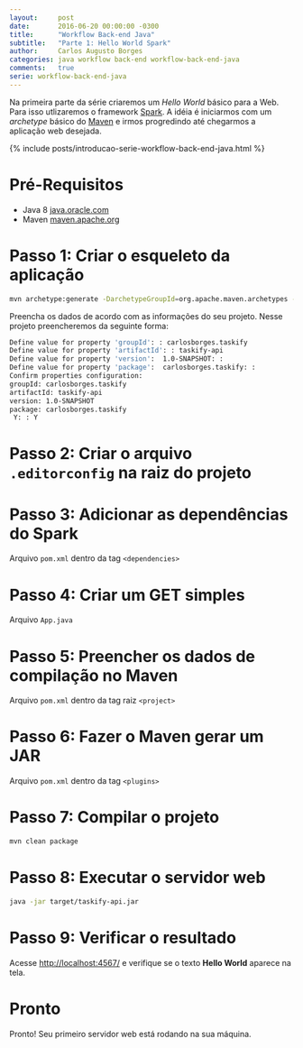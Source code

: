 ```yaml
---
layout:     post
date:       2016-06-20 00:00:00 -0300
title:      "Workflow Back-end Java"
subtitle:   "Parte 1: Hello World Spark"
author:     Carlos Augusto Borges
categories: java workflow back-end workflow-back-end-java
comments:   true
serie: workflow-back-end-java
---
```


Na primeira parte da série criaremos um *Hello World* básico para a Web. Para isso utlizaremos o framework [Spark][spark-java]. A idéia é iniciarmos com um *archetype* básico do [Maven][maven] e irmos progredindo até chegarmos a aplicação web desejada.

{% include posts/introducao-serie-workflow-back-end-java.html %}

# Pré-Requisitos

* Java 8 [java.oracle.com][java]
* Maven [maven.apache.org][maven]

# Passo 1: Criar o esqueleto da aplicação

```bash
mvn archetype:generate -DarchetypeGroupId=org.apache.maven.archetypes -DarchetypeArtifactId=maven-archetype-quickstart
```



Preencha os dados de acordo com as informações do seu projeto. Nesse projeto preencheremos da seguinte forma:

```bash
Define value for property 'groupId': : carlosborges.taskify
Define value for property 'artifactId': : taskify-api    
Define value for property 'version':  1.0-SNAPSHOT: :
Define value for property 'package':  carlosborges.taskify: :
Confirm properties configuration:
groupId: carlosborges.taskify
artifactId: taskify-api
version: 1.0-SNAPSHOT
package: carlosborges.taskify
 Y: : Y
```

# Passo 2: Criar o arquivo `.editorconfig` na raiz do projeto

<!-- more -->
<code
    data-gist-id="b1014ede537693c09d4d2215221433a2"
    data-gist-file=".editorconfig"></code>

# Passo 3: Adicionar as dependências do Spark

Arquivo `pom.xml` dentro da tag `<dependencies>`

<code
    data-gist-id="b1014ede537693c09d4d2215221433a2"
    data-gist-file="pom.xml"
    data-gist-line="24-33"></code>
<!--data-gist-highlight-line="24-33"-->

# Passo 4: Criar um GET simples

Arquivo `App.java`

<code
    data-gist-id="b1014ede537693c09d4d2215221433a2"
    data-gist-file="App.java"></code>

# Passo 5: Preencher os dados de compilação no Maven

Arquivo `pom.xml` dentro da tag raiz `<project>`

<code
    data-gist-id="b1014ede537693c09d4d2215221433a2"
    data-gist-file="pom.xml"
    data-gist-line="36-46,70-71"></code>


# Passo 6: Fazer o Maven gerar um JAR

Arquivo `pom.xml` dentro da tag `<plugins>`

<code
    data-gist-id="b1014ede537693c09d4d2215221433a2"
    data-gist-file="pom.xml"
    data-gist-line="47-69"></code>

# Passo 7: Compilar o projeto

```bash
mvn clean package
```

# Passo 8: Executar o servidor web

```bash
java -jar target/taskify-api.jar
```

# Passo 9: Verificar o resultado

Acesse [http://localhost:4567/][localhost] e verifique se o texto **Hello World** aparece na tela.

# Pronto

Pronto! Seu primeiro servidor web está rodando na sua máquina.

[java]:                 http://java.oracle.com
[maven]:                http://maven.apache.org/
[heroku-toolbelt]:      https://toolbelt.heroku.com/
[spark-java]:           http://sparkjava.com/
[github]:               http://github.com/
[git]:                  https://git-scm.com/
[heroku]:               http://heroku.com/
[travisci]:             http://travis-ci.org/
[editorconfig]:         http://editorconfig.org/
[google]:               http://google.com/
[localhost]:            http://localhost:4567/
